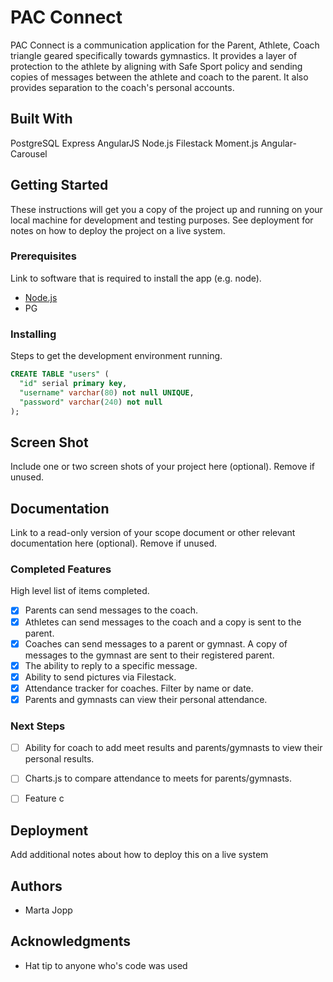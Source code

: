 # PAC Connect

PAC Connect is a communication application for the Parent, Athlete, Coach triangle geared specifically towards gymnastics.  It provides a layer of protection to the athlete by aligning with Safe Sport policy and sending copies of messages between the athlete and coach to the parent.  It also provides separation to the coach's personal accounts.

## Built With

PostgreSQL
Express
AngularJS
Node.js
Filestack
Moment.js
Angular-Carousel

## Getting Started

These instructions will get you a copy of the project up and running on your local machine for development and testing purposes. See deployment for notes on how to deploy the project on a live system.

### Prerequisites

Link to software that is required to install the app (e.g. node).

- [Node.js](https://nodejs.org/en/)
- PG


### Installing

Steps to get the development environment running.

```sql
CREATE TABLE "users" (
  "id" serial primary key,
  "username" varchar(80) not null UNIQUE,
  "password" varchar(240) not null
);
```

## Screen Shot

Include one or two screen shots of your project here (optional). Remove if unused.

## Documentation

Link to a read-only version of your scope document or other relevant documentation here (optional). Remove if unused.

### Completed Features

High level list of items completed.

- [x] Parents can send messages to the coach.
- [x] Athletes can send messages to the coach and a copy is sent to the parent.
- [x] Coaches can send messages to a parent or gymnast.  A copy of messages to the gymnast are sent to their 
      registered parent.
- [x] The ability to reply to a specific message.
- [x] Ability to send pictures via Filestack.
- [x] Attendance tracker for coaches.  Filter by name or date.
- [x] Parents and gymnasts can view their personal attendance.

### Next Steps

- [ ] Ability for coach to add meet results and parents/gymnasts to view their personal results.
- [ ] Charts.js to compare attendance to meets for parents/gymnasts.

- [ ] Feature c

## Deployment

Add additional notes about how to deploy this on a live system

## Authors

* Marta Jopp


## Acknowledgments

* Hat tip to anyone who's code was used
